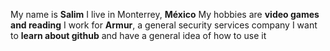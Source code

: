 My name is **Salim**
I live in Monterrey, **México**
My hobbies are **video games and reading**
I work for **Armur**, a general security services company
I want to **learn about github** and have a general idea of how to use it
